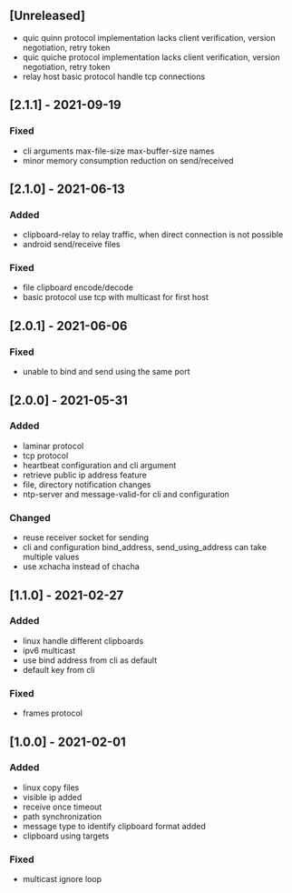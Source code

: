 ## [Unreleased]
- quic quinn protocol implementation lacks client verification, version negotiation, retry token
- quic quiche protocol implementation lacks client verification, version negotiation, retry token
- relay host basic protocol handle tcp connections

## [2.1.1] - 2021-09-19

### Fixed

- cli arguments max-file-size max-buffer-size names
- minor memory consumption reduction on send/received

## [2.1.0] - 2021-06-13

### Added

- clipboard-relay to relay traffic, when direct connection is not possible
- android send/receive files

### Fixed

- file clipboard encode/decode
- basic protocol use tcp with multicast for first host

## [2.0.1] - 2021-06-06

### Fixed

- unable to bind and send using the same port

## [2.0.0] - 2021-05-31

### Added
- laminar protocol
- tcp protocol
- heartbeat configuration and cli argument
- retrieve public ip address feature
- file, directory notification changes
- ntp-server and message-valid-for cli and configuration

### Changed
- reuse receiver socket for sending
- cli and configuration bind_address, send_using_address can take multiple values
- use xchacha instead of chacha

## [1.1.0] - 2021-02-27

### Added

* linux handle different clipboards
* ipv6 multicast
* use bind address from cli as default
* default key from cli
### Fixed

* frames protocol

## [1.0.0] - 2021-02-01

### Added

* linux copy files
* visible ip added
* receive once timeout
* path synchronization
* message type to identify clipboard format added
* clipboard using targets
### Fixed

* multicast ignore loop